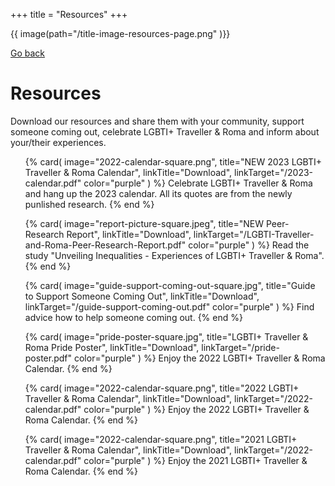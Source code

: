 +++
title = "Resources"
+++

{{ image(path="/title-image-resources-page.png" )}}

[Go back](/home)

# Resources

Download our resources and share them with your community, support someone coming out, celebrate LGBTI+ Traveller & Roma and inform about your/their experiences. 


<ul class="card-list">
{% card(
	image="2022-calendar-square.png",
	title="NEW 2023 LGBTI+ Traveller & Roma Calendar",
	linkTitle="Download",
	linkTarget="/2023-calendar.pdf"
	color="purple"
) %}
Celebrate LGBTI+ Traveller & Roma and hang up the 2023 calendar. All its quotes are from the newly punlished research.
{% end %}

{% card(
	image="report-picture-square.jpeg",
	title="NEW Peer-Research Report",
	linkTitle="Download",
	linkTarget="/LGBTI-Traveller-and-Roma-Peer-Research-Report.pdf"
	color="purple"
) %}
Read the study "Unveiling Inequalities - Experiences of LGBTI+ Traveller & Roma".
{% end %}

{% card(
	image="guide-support-coming-out-square.jpg",
	title="Guide to Support Someone Coming Out",
	linkTitle="Download",
	linkTarget="/guide-support-coming-out.pdf"
	color="purple"
) %}
Find advice how to help someone coming out.
{% end %}

{% card(
	image="pride-poster-square.jpg",
	title="LGBTI+ Traveller & Roma Pride Poster",
	linkTitle="Download",
	linkTarget="/pride-poster.pdf"
	color="purple"
) %}
Enjoy the 2022 LGBTI+ Traveller & Roma Calendar.
{% end %}

{% card(
	image="2022-calendar-square.png",
	title="2022 LGBTI+ Traveller & Roma Calendar",
	linkTitle="Download",
	linkTarget="/2022-calendar.pdf"
	color="purple"
) %}
Enjoy the 2022 LGBTI+ Traveller & Roma Calendar.
{% end %}

{% card(
	image="2022-calendar-square.png",
	title="2021 LGBTI+ Traveller & Roma Calendar",
	linkTitle="Download",
	linkTarget="/2022-calendar.pdf"
	color="purple"
) %}
Enjoy the 2021 LGBTI+ Traveller & Roma Calendar.
{% end %}
</ul>